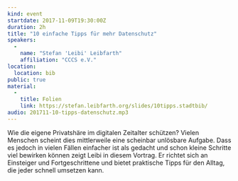 ```yaml
---
kind: event
startdate: 2017-11-09T19:30:00Z
duration: 2h
title: "10 einfache Tipps für mehr Datenschutz"
speakers:
  -
    name: "Stefan 'Leibi' Leibfarth"
    affiliation: "CCCS e.V."
location:
  location: bib
public: true
material:
  -
    title: Folien
    link: https://stefan.leibfarth.org/slides/10tipps.stadtbib/
audio: 201711-10-tipps-datenschutz.mp3
---
```

Wie die eigene Privatshäre im digitalen Zeitalter schützen? Vielen Menschen scheint dies mittlerweile eine scheinbar unlösbare Aufgabe.
Dass es jedoch in vielen Fällen einfacher ist als gedacht und schon kleine Schritte viel bewirken können zeigt Leibi in diesem Vortrag.
Er richtet sich an Einsteiger und Fortgeschrittene und bietet praktische Tipps für den Alltag, die jeder schnell umsetzen kann.
